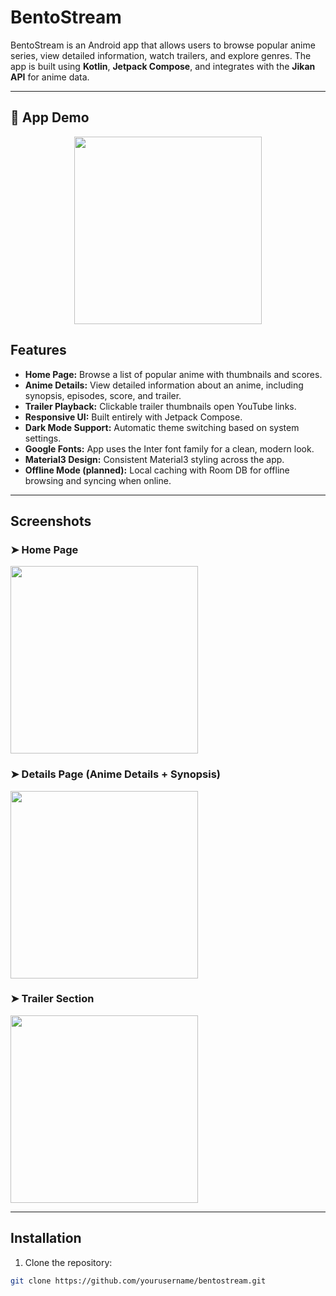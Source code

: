 # BentoStream

BentoStream is an Android app that allows users to browse popular anime series, view detailed information, watch trailers, and explore genres. The app is built using **Kotlin**, **Jetpack Compose**, and integrates with the **Jikan API** for anime data.

---

## 📱 App Demo

<p align="center">
  <img src="media/BentoStream_app_demo.gif" width="300" />
</p>

## Features

- **Home Page:** Browse a list of popular anime with thumbnails and scores.
- **Anime Details:** View detailed information about an anime, including synopsis, episodes, score, and trailer.
- **Trailer Playback:** Clickable trailer thumbnails open YouTube links.
- **Responsive UI:** Built entirely with Jetpack Compose.
- **Dark Mode Support:** Automatic theme switching based on system settings.
- **Google Fonts:** App uses the Inter font family for a clean, modern look.
- **Material3 Design:** Consistent Material3 styling across the app.
- **Offline Mode (planned):** Local caching with Room DB for offline browsing and syncing when online.

---

## Screenshots

### ➤ Home Page
<img src="media/home.png" width="300"/>

### ➤ Details Page (Anime Details + Synopsis)
<img src="media/synopsis_page.png" width="300"/>

### ➤ Trailer Section
<img src="media/trailer.png" width="300"/>

---

## Installation

1. Clone the repository:

```bash
git clone https://github.com/yourusername/bentostream.git
